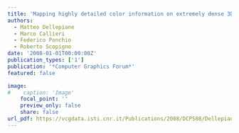 ```yaml
---
title: 'Mapping highly detailed color information on extremely dense 3D models: the case of David’s restoration'
authors:
  - Matteo Dellepiane
  - Marco Callieri
  - Federico Ponchio
  - Roberto Scopigno
date: '2008-01-01T00:00:00Z'
publication_types: ['1']
publication: '*Computer Graphics Forum*'
featured: false

image:
#    caption: 'Image'
    focal_point: ''
    preview_only: false
    share: false
url_pdf: https://vcgdata.isti.cnr.it/Publications/2008/DCPS08/Dellepiane_Mapping.pdf
---
```

